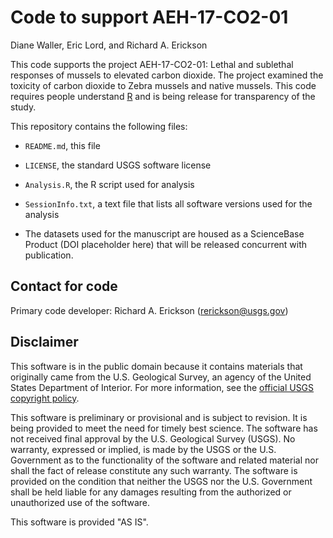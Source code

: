 # Code to support AEH-17-CO2-01

Diane Waller, Eric Lord, and Richard A. Erickson

This code supports the project AEH-17-CO2-01: Lethal and sublethal responses of mussels to elevated carbon dioxide.
The project examined the toxicity of carbon dioxide to Zebra mussels and native mussels.
This code requires people understand [R](https://www.r-project.org/) and is being release for transparency of the study. 


This repository contains the following files:
- `README.md`, this file
- `LICENSE`, the standard USGS software license
- `Analysis.R`, the R script used for analysis
- `SessionInfo.txt`, a text file that lists all software versions used for the analysis

- The datasets used for the manuscript are housed as a ScienceBase Product (DOI placeholder here) that will be released concurrent with publication.

## Contact for code 

Primary code developer:  Richard A. Erickson (rerickson@usgs.gov)

## Disclaimer

This software is in the public domain because it contains materials that originally came from the U.S. Geological Survey, an agency of the United States Department of Interior. For more information, see the [official USGS copyright policy](https://www2.usgs.gov/visual-id/credit_usgs.html#copyright/).


This software is preliminary or provisional and is subject to revision. It is being provided to meet the need for timely best science. The software has not received final approval by the U.S. Geological Survey (USGS). No warranty, expressed or implied, is made by the USGS or the U.S. Government as to the functionality of the software and related material nor shall the fact of release constitute any such warranty. The software is provided on the condition that neither the USGS nor the U.S. Government shall be held liable for any damages resulting from the authorized or unauthorized use of the software.

This software is provided "AS IS".

